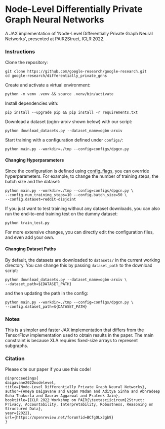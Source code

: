 # Node-Level Differentially Private Graph Neural Networks

A JAX implementation of 'Node-Level Differentially Private Graph
Neural Networks', presented at PAIR2Struct, ICLR 2022.

### Instructions

Clone the repository:

```shell
git clone https://github.com/google-research/google-research.git
cd google-research/differentially_private_gnns
```

Create and activate a virtual environment:

```shell
python -m venv .venv && source .venv/bin/activate
```

Install dependencies with:

```shell
pip install --upgrade pip && pip install -r requirements.txt
```

Download a dataset (ogbn-arxiv shown below) with our script:

```shell
python download_datasets.py --dataset_name=ogbn-arxiv
```

Start training with a configuration defined
under `configs/`:

```shell
python main.py --workdir=./tmp --config=configs/dpgcn.py
```

#### Changing Hyperparameters

Since the configuration is defined using
[config_flags](https://github.com/google/ml_collections/tree/master#config-flags),
you can override hyperparameters. For example, to change the number of training
steps, the batch size and the dataset:

```shell
python main.py --workdir=./tmp --config=configs/dpgcn.py \
--config.num_training_steps=10 --config.batch_size=50 \
--config.dataset=reddit-disjoint
```

If you just want to test training without any dataset downloads,
you can also run the end-to-end training test on the dummy dataset:

```shell
python train_test.py
```

For more extensive changes, you can directly edit the configuration files,
and even add your own.

#### Changing Dataset Paths

By default, the datasets are downloaded to `datasets/` in the current working
directory. You can change this by passing `dataset_path` to the download script:

```shell
python download_datasets.py --dataset_name=ogbn-arxiv \
--dataset_path=${DATASET_PATH}
```

and then updating the path in the config:

```shell
python main.py --workdir=./tmp --config=configs/dpgcn.py \
--config.dataset_path=${DATASET_PATH}
```

### Notes

This is a simpler and faster JAX implementation
that differs from the TensorFlow implementation
used to obtain results in the paper.
The main constraint is because XLA requires
fixed-size arrays to represent subgraphs.

### Citation

Please cite our paper if you use this code!

```text
@inproceedings{
daigavane2022nodelevel,
title={Node-Level Differentially Private Graph Neural Networks},
author={Ameya Daigavane and Gagan Madan and Aditya Sinha and Abhradeep Guha Thakurta and Gaurav Aggarwal and Prateek Jain},
booktitle={ICLR 2022 Workshop on PAIR{\textasciicircum}2Struct: Privacy, Accountability, Interpretability, Robustness, Reasoning on Structured Data},
year={2022},
url={https://openreview.net/forum?id=BCfgOLx3gb9}
}
```

